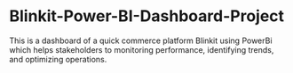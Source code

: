 # Blinkit-Power-BI-Dashboard-Project
This is a dashboard of a quick commerce platform Blinkit using PowerBi which helps stakeholders to monitoring performance, identifying trends, and optimizing operations.
